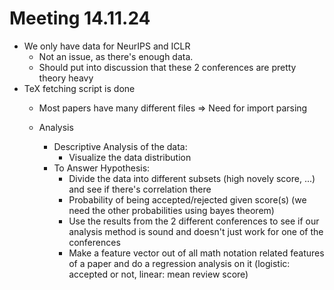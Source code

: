# Meeting 14.11.24

- We only have data for NeurIPS and ICLR
  - Not an issue, as there's enough data.
  - Should put into discussion that these 2 conferences are pretty theory heavy
- TeX fetching script is done
  - Most papers have many different files => Need for import parsing
 
  - Analysis
    - Descriptive Analysis of the data:
      - Visualize the data distribution
    - To Answer Hypothesis:
      - Divide the data into different subsets (high novely score, ...) and see if there's correlation there
      - Probability of being accepted/rejected given score(s) (we need the other probabilities using bayes theorem)
      - Use the results from the 2 different conferences to see if our analysis method is sound and doesn't just work for one of the conferences
      - Make a feature vector out of all math notation related features of a paper and do a regression analysis on it (logistic: accepted  or not, linear: mean review score)
